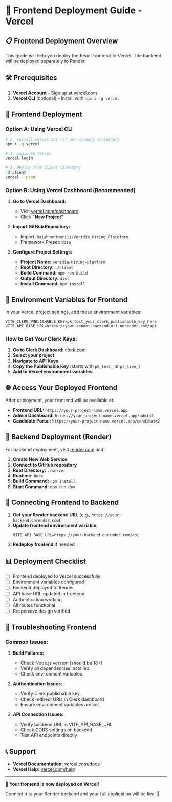 # 🚀 Frontend Deployment Guide - Vercel

## 📋 Frontend Deployment Overview

This guide will help you deploy the React frontend to Vercel. The backend will be deployed separately to Render.

## 🛠️ Prerequisites

1. **Vercel Account** - Sign up at [vercel.com](https://vercel.com)
2. **Vercel CLI** (optional) - Install with `npm i -g vercel`

## 📁 Frontend Deployment

### Option A: Using Vercel CLI

```bash
# 1. Install Vercel CLI (if not already installed)
npm i -g vercel

# 2. Login to Vercel
vercel login

# 3. Deploy from client directory
cd client
vercel --prod
```

### Option B: Using Vercel Dashboard (Recommended)

1. **Go to Vercel Dashboard:**
   - Visit [vercel.com/dashboard](https://vercel.com/dashboard)
   - Click **"New Project"**

2. **Import GitHub Repository:**
   - Import: `Vaishnotiwari12/Veridia_Hiring_Plateform`
   - Framework Preset: `Vite`

3. **Configure Project Settings:**
   - **Project Name:** `veridia-hiring-platform`
   - **Root Directory:** `./client`
   - **Build Command:** `npm run build`
   - **Output Directory:** `dist`
   - **Install Command:** `npm install`

## 🔧 Environment Variables for Frontend

In your Vercel project settings, add these environment variables:

```
VITE_CLERK_PUBLISHABLE_KEY=pk_test_your_clerk_publishable_key_here
VITE_API_BASE_URL=https://your-render-backend-url.onrender.com/api
```

### How to Get Your Clerk Keys:

1. **Go to Clerk Dashboard:** [clerk.com](https://clerk.com)
2. **Select your project**
3. **Navigate to API Keys**
4. **Copy the Publishable Key** (starts with `pk_test_` or `pk_live_`)
5. **Add to Vercel environment variables**

## 🌐 Access Your Deployed Frontend

After deployment, your frontend will be available at:
- **Frontend URL:** `https://your-project-name.vercel.app`
- **Admin Dashboard:** `https://your-project-name.vercel.app/admin2`
- **Candidate Portal:** `https://your-project-name.vercel.app/candidate2`

## 🚀 Backend Deployment (Render)

For backend deployment, visit [render.com](https://render.com) and:

1. **Create New Web Service**
2. **Connect to GitHub repository**
3. **Root Directory:** `./server`
4. **Runtime:** `Node`
5. **Build Command:** `npm install`
6. **Start Command:** `npm run dev`

## 🔄 Connecting Frontend to Backend

1. **Get your Render backend URL** (e.g., `https://your-backend.onrender.com`)
2. **Update frontend environment variable:**
   ```
   VITE_API_BASE_URL=https://your-backend.onrender.com/api
   ```
3. **Redeploy frontend** if needed

## 📊 Deployment Checklist

- [ ] Frontend deployed to Vercel successfully
- [ ] Environment variables configured
- [ ] Backend deployed to Render
- [ ] API base URL updated in frontend
- [ ] Authentication working
- [ ] All routes functional
- [ ] Responsive design verified

## 🐛 Troubleshooting Frontend

### Common Issues:

1. **Build Failures:**
   - Check Node.js version (should be 18+)
   - Verify all dependencies installed
   - Check environment variables

2. **Authentication Issues:**
   - Verify Clerk publishable key
   - Check redirect URIs in Clerk dashboard
   - Ensure environment variables are set

3. **API Connection Issues:**
   - Verify backend URL in VITE_API_BASE_URL
   - Check CORS settings on backend
   - Test API endpoints directly

## 📞 Support

- **Vercel Documentation:** [vercel.com/docs](https://vercel.com/docs)
- **Vercel Help:** [vercel.com/help](https://vercel.com/help)

---

**🎉 Your frontend is now deployed on Vercel!**

Connect it to your Render backend and your full application will be live! 🚀
